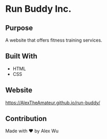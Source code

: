 # Run Buddy Inc.

## Purpose
A website that offers fitness training services.

## Built With
* HTML
* CSS

## Website
https://AlexTheAmateur.github.io/run-buddy/

## Contribution
Made with ❤️  by Alex Wu
